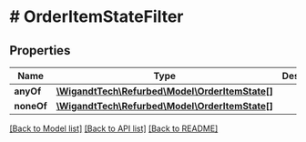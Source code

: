 # # OrderItemStateFilter

## Properties

Name | Type | Description | Notes
------------ | ------------- | ------------- | -------------
**anyOf** | [**\WigandtTech\Refurbed\Model\OrderItemState[]**](OrderItemState.md) |  | [optional]
**noneOf** | [**\WigandtTech\Refurbed\Model\OrderItemState[]**](OrderItemState.md) |  | [optional]

[[Back to Model list]](../../README.md#models) [[Back to API list]](../../README.md#endpoints) [[Back to README]](../../README.md)
